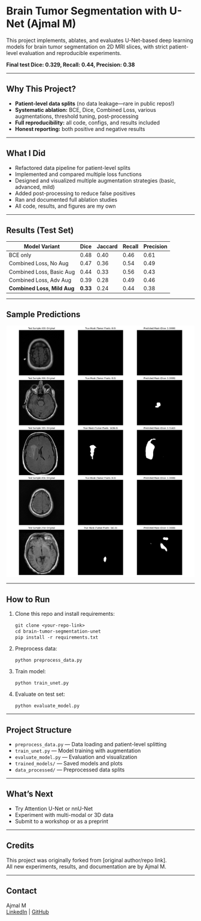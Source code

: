 # Brain Tumor Segmentation with U-Net (Ajmal M)

This project implements, ablates, and evaluates U-Net-based deep learning models for brain tumor segmentation on 2D MRI slices, with strict patient-level evaluation and reproducible experiments.

**Final test Dice: 0.329, Recall: 0.44, Precision: 0.38**

---

## Why This Project?

- **Patient-level data splits** (no data leakage—rare in public repos!)
- **Systematic ablation:** BCE, Dice, Combined Loss, various augmentations, threshold tuning, post-processing
- **Full reproducibility:** all code, configs, and results included
- **Honest reporting:** both positive and negative results

---

## What I Did

- Refactored data pipeline for patient-level splits
- Implemented and compared multiple loss functions
- Designed and visualized multiple augmentation strategies (basic, advanced, mild)
- Added post-processing to reduce false positives
- Ran and documented full ablation studies
- All code, results, and figures are my own

---

## Results (Test Set)

| Model Variant                | Dice  | Jaccard | Recall | Precision |
|------------------------------|-------|---------|--------|-----------|
| BCE only                     | 0.48  | 0.40    | 0.46   | 0.61      |
| Combined Loss, No Aug        | 0.47  | 0.36    | 0.54   | 0.49      |
| Combined Loss, Basic Aug     | 0.44  | 0.33    | 0.56   | 0.43      |
| Combined Loss, Adv Aug       | 0.39  | 0.28    | 0.49   | 0.46      |
| **Combined Loss, Mild Aug**  | **0.33** | 0.24 | 0.44 | 0.38      |

---

## Sample Predictions

![Sample Prediction](trained_models/test_set_evaluation_plot.png)

---

## How to Run

1. Clone this repo and install requirements:
    ```
    git clone <your-repo-link>
    cd brain-tumor-segmentation-unet
    pip install -r requirements.txt
    ```

2. Preprocess data:
    ```
    python preprocess_data.py
    ```

3. Train model:
    ```
    python train_unet.py
    ```

4. Evaluate on test set:
    ```
    python evaluate_model.py
    ```

---

## Project Structure

- `preprocess_data.py` — Data loading and patient-level splitting
- `train_unet.py` — Model training with augmentation
- `evaluate_model.py` — Evaluation and visualization
- `trained_models/` — Saved models and plots
- `data_processed/` — Preprocessed data splits

---

## What’s Next

- Try Attention U-Net or nnU-Net
- Experiment with multi-modal or 3D data
- Submit to a workshop or as a preprint

---

## Credits

This project was originally forked from [original author/repo link].  
All new experiments, results, and documentation are by Ajmal M.

---

## Contact

Ajmal M  
[LinkedIn](https://www.linkedin.com/in/ajmal-m-282670284/) | [GitHub](https://github.com/AjmalMIITM)

